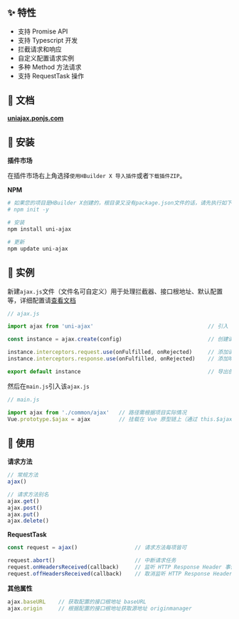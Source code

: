 ## ✨ 特性

- 支持 Promise API
- 支持 Typescript 开发
- 拦截请求和响应
- 自定义配置请求实例
- 多种 Method 方法请求
- 支持 RequestTask 操作

## 🍟 文档

**[uniajax.ponjs.com][1]**

## 🥗 安装

**插件市场**

在插件市场右上角选择`使用HBuilder X 导入插件`或者`下载插件ZIP`。

**NPM**

```bash
# 如果您的项目是HBuilder X创建的，根目录又没有package.json文件的话，请先执行如下命令：
# npm init -y

# 安装
npm install uni-ajax

# 更新
npm update uni-ajax
```

## 🥐 实例

新建`ajax.js`文件（文件名可自定义）用于处理拦截器、接口根地址、默认配置等，详细配置请[查看文档][2]

```JavaScript
// ajax.js

import ajax from 'uni-ajax'                                    // 引入 uni-ajax 模块

const instance = ajax.create(config)                           // 创建请求实例

instance.interceptors.request.use(onFulfilled, onRejected)     // 添加请求拦截器
instance.interceptors.response.use(onFulfilled, onRejected)    // 添加响应拦截器

export default instance                                        // 导出创建后的实例
```

然后在`main.js`引入该`ajax.js`

```JavaScript
// main.js

import ajax from './common/ajax'   // 路径需根据项目实际情况
Vue.prototype.$ajax = ajax         // 挂载在 Vue 原型链上（通过 this.$ajax 调用）
```

## 🥪 使用

**请求方法**

```JavaScript
// 常规方法
ajax()

// 请求方法别名
ajax.get()
ajax.post()
ajax.put()
ajax.delete()
```

**RequestTask**

```JavaScript
const request = ajax()                  // 请求方法每项皆可

request.abort()                         // 中断请求任务
request.onHeadersReceived(callback)     // 监听 HTTP Response Header 事件
request.offHeadersReceived(callback)    // 取消监听 HTTP Response Header 事件
```

**其他属性**

```JavaScript
ajax.baseURL    // 获取配置的接口根地址 baseURL
ajax.origin     // 根据配置的接口根地址获取源地址 originmanager
```

[1]: https://uniajax.ponjs.com
[2]: https://uniajax.ponjs.com/instance/create.html
